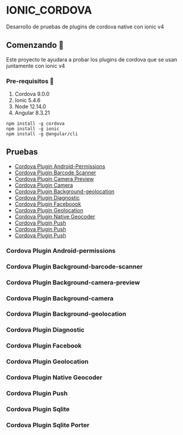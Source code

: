 # IONIC_CORDOVA
Desarrollo de pruebas de plugins de cordova native con ionic v4
## Comenzando :rocket:
Este proyecto te ayudara a probar los plugins de cordova que se usan juntamente con ionic v4
### Pre-requisitos :pencil:
  1. Cordova 9.0.0
  2. Ionic 5.4.6
  3. Node 12.14.0
  4. Angular 8.3.21
  
```
npm install -g cordova
npm install -g ionic
npm install -g @angular/cli
```
## Pruebas
- [Cordova Plugin Android-Permissions](#cordova-plugin-background-android-permissions)
- [Cordova Plugin Barcode Scanner](#cordova-plugin-background-barcode-scanner)
- [Cordova Plugin Camera Preview](#cordova-plugin-background-camera-preview)
- [Cordova Plugin Camera](#cordova-plugin-background-camera)
- [Cordova Plugin Background-geolocation](#cordova-plugin-background-geolocation)
- [Cordova Plugin Diagnostic](#cordova-plugin-diagnostic)
- [Cordova Plugin Faceboook](#cordova-plugin-facebook)
- [Cordova Plugin Geolocation](#cordova-plugin-geolocation)
- [Cordova Plugin Native Geocoder](#cordova-plugin-native-geocoder)
- [Cordova Plugin Push](#cordova-plugin-push)
- [Cordova Plugin Push](#cordova-plugin-sqlite)
- [Cordova Plugin Push](#cordova-plugin-sqlite-porter)

### Cordova Plugin Android-permissions
### Cordova Plugin Background-barcode-scanner
### Cordova Plugin Background-camera-preview
### Cordova Plugin Background-camera
### Cordova Plugin Background-geolocation
### Cordova Plugin Diagnostic
### Cordova Plugin Facebook
### Cordova Plugin Geolocation
### Cordova Plugin Native Geocoder
### Cordova Plugin Push
### Cordova Plugin Sqlite
### Cordova Plugin Sqlite Porter
